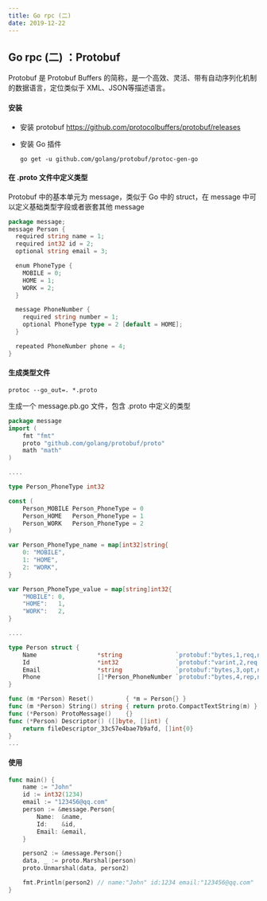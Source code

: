 ```yaml
---
title: Go rpc (二)
date: 2019-12-22
---
```


## Go rpc (二) ：Protobuf

Protobuf 是 Protobuf Buffers 的简称，是一个高效、灵活、带有自动序列化机制的数据语言，定位类似于 XML、JSON等描述语言。



#### 安装

- 安装 protobuf 
  https://github.com/protocolbuffers/protobuf/releases

- 安装 Go 插件
  ```shell
  go get -u github.com/golang/protobuf/protoc-gen-go
  ```



#### 在 .proto 文件中定义类型

Protobuf 中的基本单元为 message，类似于 Go 中的 struct，在 message 中可以定义基础类型字段或者嵌套其他 message
```go
package message;
message Person {
  required string name = 1;
  required int32 id = 2;
  optional string email = 3;

  enum PhoneType {
    MOBILE = 0;
    HOME = 1;
    WORK = 2;
  }

  message PhoneNumber {
    required string number = 1;
    optional PhoneType type = 2 [default = HOME];
  }

  repeated PhoneNumber phone = 4;
}
```



#### 生成类型文件

```shell
protoc --go_out=. *.proto
```

生成一个 message.pb.go 文件，包含 .proto 中定义的类型
```go
package message
import (
	fmt "fmt"
	proto "github.com/golang/protobuf/proto"
	math "math"
)

....

type Person_PhoneType int32

const (
	Person_MOBILE Person_PhoneType = 0
	Person_HOME   Person_PhoneType = 1
	Person_WORK   Person_PhoneType = 2
)

var Person_PhoneType_name = map[int32]string{
	0: "MOBILE",
	1: "HOME",
	2: "WORK",
}

var Person_PhoneType_value = map[string]int32{
	"MOBILE": 0,
	"HOME":   1,
	"WORK":   2,
}

....

type Person struct {
	Name                 *string               `protobuf:"bytes,1,req,name=name" json:"name,omitempty"`
	Id                   *int32                `protobuf:"varint,2,req,name=id" json:"id,omitempty"`
	Email                *string               `protobuf:"bytes,3,opt,name=email" json:"email,omitempty"`
	Phone                []*Person_PhoneNumber `protobuf:"bytes,4,rep,name=phone" json:"phone,omitempty"`
}

func (m *Person) Reset()         { *m = Person{} }
func (m *Person) String() string { return proto.CompactTextString(m) }
func (*Person) ProtoMessage()    {}
func (*Person) Descriptor() ([]byte, []int) {
	return fileDescriptor_33c57e4bae7b9afd, []int{0}
}
...

```



#### 使用 

```go
func main() {
	name := "John"
	id := int32(1234)
	email := "123456@qq.com"
	person := &message.Person{
		Name:  &name,
		Id:    &id,
		Email: &email,
	}

	person2 := &message.Person{}
	data, _ := proto.Marshal(person)
	proto.Unmarshal(data, person2)

	fmt.Println(person2) // name:"John" id:1234 email:"123456@qq.com" 
}
```
